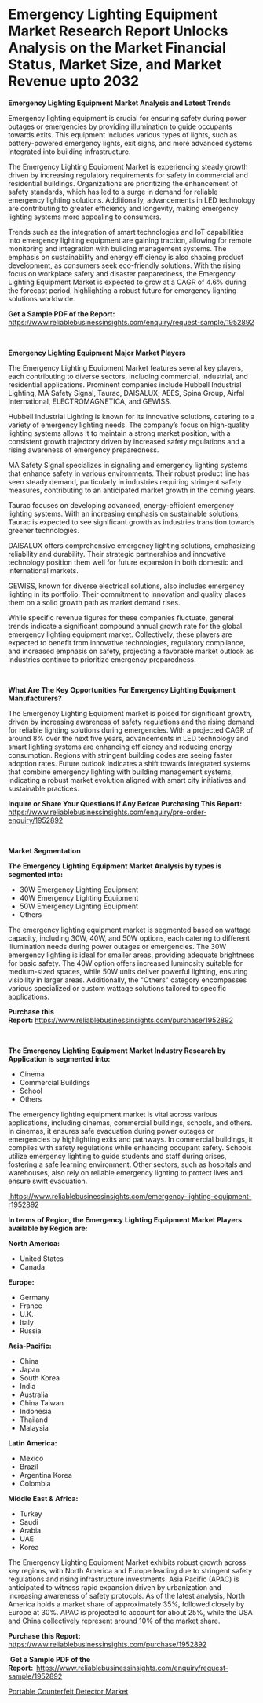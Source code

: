 <p><h1>Emergency Lighting Equipment Market Research Report Unlocks Analysis on the Market Financial Status, Market Size, and Market Revenue upto 2032</h1></p><p><strong>Emergency Lighting Equipment Market Analysis and Latest Trends</strong></p>
<p><p>Emergency lighting equipment is crucial for ensuring safety during power outages or emergencies by providing illumination to guide occupants towards exits. This equipment includes various types of lights, such as battery-powered emergency lights, exit signs, and more advanced systems integrated into building infrastructure. </p><p>The Emergency Lighting Equipment Market is experiencing steady growth driven by increasing regulatory requirements for safety in commercial and residential buildings. Organizations are prioritizing the enhancement of safety standards, which has led to a surge in demand for reliable emergency lighting solutions. Additionally, advancements in LED technology are contributing to greater efficiency and longevity, making emergency lighting systems more appealing to consumers.</p><p>Trends such as the integration of smart technologies and IoT capabilities into emergency lighting equipment are gaining traction, allowing for remote monitoring and integration with building management systems. The emphasis on sustainability and energy efficiency is also shaping product development, as consumers seek eco-friendly solutions. With the rising focus on workplace safety and disaster preparedness, the Emergency Lighting Equipment Market is expected to grow at a CAGR of 4.6% during the forecast period, highlighting a robust future for emergency lighting solutions worldwide.</p></p>
<p><strong>Get a Sample PDF of the Report:&nbsp;</strong> <a href="https://www.reliablebusinessinsights.com/enquiry/request-sample/1952892?utm_campaign=2234&utm_medium=2&utm_source=Github&utm_content=ia&utm_term=17022025&utm_id=emergency-lighting-equipment">https://www.reliablebusinessinsights.com/enquiry/request-sample/1952892</a></p>
<p>&nbsp;</p>
<p><strong>Emergency Lighting Equipment Major Market Players</strong></p>
<p><p>The Emergency Lighting Equipment Market features several key players, each contributing to diverse sectors, including commercial, industrial, and residential applications. Prominent companies include Hubbell Industrial Lighting, MA Safety Signal, Taurac, DAISALUX, AEES, Spina Group, Airfal International, ELECTROMAGNETICA, and GEWISS.</p><p>Hubbell Industrial Lighting is known for its innovative solutions, catering to a variety of emergency lighting needs. The company’s focus on high-quality lighting systems allows it to maintain a strong market position, with a consistent growth trajectory driven by increased safety regulations and a rising awareness of emergency preparedness.</p><p>MA Safety Signal specializes in signaling and emergency lighting systems that enhance safety in various environments. Their robust product line has seen steady demand, particularly in industries requiring stringent safety measures, contributing to an anticipated market growth in the coming years.</p><p>Taurac focuses on developing advanced, energy-efficient emergency lighting systems. With an increasing emphasis on sustainable solutions, Taurac is expected to see significant growth as industries transition towards greener technologies.</p><p>DAISALUX offers comprehensive emergency lighting solutions, emphasizing reliability and durability. Their strategic partnerships and innovative technology position them well for future expansion in both domestic and international markets.</p><p>GEWISS, known for diverse electrical solutions, also includes emergency lighting in its portfolio. Their commitment to innovation and quality places them on a solid growth path as market demand rises.</p><p>While specific revenue figures for these companies fluctuate, general trends indicate a significant compound annual growth rate for the global emergency lighting equipment market. Collectively, these players are expected to benefit from innovative technologies, regulatory compliance, and increased emphasis on safety, projecting a favorable market outlook as industries continue to prioritize emergency preparedness.</p></p>
<p>&nbsp;</p>
<p><strong>What Are The Key Opportunities For Emergency Lighting Equipment Manufacturers?</strong></p>
<p><p>The Emergency Lighting Equipment market is poised for significant growth, driven by increasing awareness of safety regulations and the rising demand for reliable lighting solutions during emergencies. With a projected CAGR of around 8% over the next five years, advancements in LED technology and smart lighting systems are enhancing efficiency and reducing energy consumption. Regions with stringent building codes are seeing faster adoption rates. Future outlook indicates a shift towards integrated systems that combine emergency lighting with building management systems, indicating a robust market evolution aligned with smart city initiatives and sustainable practices.</p></p>
<p><strong>Inquire or Share Your Questions If Any Before Purchasing This Report:</strong> <a href="https://www.reliablebusinessinsights.com/enquiry/pre-order-enquiry/1952892?utm_campaign=2234&utm_medium=2&utm_source=Github&utm_content=ia&utm_term=17022025&utm_id=emergency-lighting-equipment">https://www.reliablebusinessinsights.com/enquiry/pre-order-enquiry/1952892</a></p>
<p>&nbsp;</p>
<p><strong>Market Segmentation</strong></p>
<p><strong>The Emergency Lighting Equipment Market Analysis by types is segmented into:</strong></p>
<p><ul><li>30W Emergency Lighting Equipment</li><li>40W Emergency Lighting Equipment</li><li>50W Emergency Lighting Equipment</li><li>Others</li></ul></p>
<p><p>The emergency lighting equipment market is segmented based on wattage capacity, including 30W, 40W, and 50W options, each catering to different illumination needs during power outages or emergencies. The 30W emergency lighting is ideal for smaller areas, providing adequate brightness for basic safety. The 40W option offers increased luminosity suitable for medium-sized spaces, while 50W units deliver powerful lighting, ensuring visibility in larger areas. Additionally, the "Others" category encompasses various specialized or custom wattage solutions tailored to specific applications.</p></p>
<p><strong>Purchase this Report:&nbsp;</strong><a href="https://www.reliablebusinessinsights.com/purchase/1952892?utm_campaign=2234&utm_medium=2&utm_source=Github&utm_content=ia&utm_term=17022025&utm_id=emergency-lighting-equipment">https://www.reliablebusinessinsights.com/purchase/1952892</a></p>
<p>&nbsp;</p>
<p><strong>The Emergency Lighting Equipment Market Industry Research by Application is segmented into:</strong></p>
<p><ul><li>Cinema</li><li>Commercial Buildings</li><li>School</li><li>Others</li></ul></p>
<p><p>The emergency lighting equipment market is vital across various applications, including cinemas, commercial buildings, schools, and others. In cinemas, it ensures safe evacuation during power outages or emergencies by highlighting exits and pathways. In commercial buildings, it complies with safety regulations while enhancing occupant safety. Schools utilize emergency lighting to guide students and staff during crises, fostering a safe learning environment. Other sectors, such as hospitals and warehouses, also rely on reliable emergency lighting to protect lives and ensure swift evacuation.</p></p>
<p><a href="https://www.reliablebusinessinsights.com/emergency-lighting-equipment-r1952892?utm_campaign=2234&utm_medium=2&utm_source=Github&utm_content=ia&utm_term=17022025&utm_id=emergency-lighting-equipment">&nbsp;https://www.reliablebusinessinsights.com/emergency-lighting-equipment-r1952892</a></p>
<p><strong>In terms of Region, the Emergency Lighting Equipment Market Players available by Region are:</strong></p>
<p>
    <p> <strong> North America: </strong>
        <ul>
            <li>United States</li>
            <li>Canada</li>
        </ul>
        </p> 
    <p> <strong> Europe: </strong>
        <ul>
            <li>Germany</li>
            <li>France</li>
            <li>U.K.</li>
            <li>Italy</li>
            <li>Russia</li>
        </ul>
        </p> 
    <p> <strong> Asia-Pacific: </strong>
        <ul>
            <li>China</li>
            <li>Japan</li>
            <li>South Korea</li>
            <li>India</li>
            <li>Australia</li>
            <li>China Taiwan</li>
            <li>Indonesia</li>
            <li>Thailand</li>
            <li>Malaysia</li>
        </ul>
        </p> 
    <p> <strong> Latin America: </strong>
        <ul>
            <li>Mexico</li>
            <li>Brazil</li>
            <li>Argentina Korea</li>
            <li>Colombia</li>
        </ul>
        </p> 
    <p> <strong> Middle East & Africa: </strong>
        <ul>
            <li>Turkey</li>
            <li>Saudi</li>
            <li>Arabia</li>
            <li>UAE</li>
            <li>Korea</li>
        </ul>
    </p>
    </p>
<p><p>The Emergency Lighting Equipment Market exhibits robust growth across key regions, with North America and Europe leading due to stringent safety regulations and rising infrastructure investments. Asia Pacific (APAC) is anticipated to witness rapid expansion driven by urbanization and increasing awareness of safety protocols. As of the latest analysis, North America holds a market share of approximately 35%, followed closely by Europe at 30%. APAC is projected to account for about 25%, while the USA and China collectively represent around 10% of the market share.</p></p>
<p><strong>Purchase this Report: </strong><a href="https://www.reliablebusinessinsights.com/purchase/1952892?utm_campaign=2234&utm_medium=2&utm_source=Github&utm_content=ia&utm_term=17022025&utm_id=emergency-lighting-equipment">https://www.reliablebusinessinsights.com/purchase/1952892</a></p>
<p>&nbsp;<strong>Get a Sample PDF of the Report:&nbsp;&nbsp;</strong><a href="https://www.reliablebusinessinsights.com/enquiry/request-sample/1952892?utm_campaign=2234&utm_medium=2&utm_source=Github&utm_content=ia&utm_term=17022025&utm_id=emergency-lighting-equipment">https://www.reliablebusinessinsights.com/enquiry/request-sample/1952892</a></p>
<p><strong></strong></p>
<p><p><a href="https://github.com/hillsmyung726/Market-Research-Report-List-1/blob/main/portable-counterfeit-detector-market.md?utm_campaign=2234&utm_medium=2&utm_source=Github&utm_content=ia&utm_term=17022025&utm_id=emergency-lighting-equipment">Portable Counterfeit Detector Market</a></p></p>